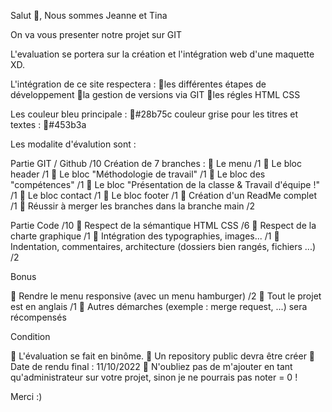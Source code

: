 Salut 👋, Nous sommes Jeanne et Tina 

On va vous presenter notre projet sur GIT 

L'evaluation se portera sur la création et l'intégration web d'une maquette XD.

L'intégration de ce site respectera :
📌les différentes étapes de développement
📌la gestion de versions via GIT
📌les régles HTML CSS

Les couleur bleu principale : 
📌#28b75c
 couleur grise pour les titres et textes : 
 📌#453b3a

Les modalite d'évalution sont : 

Partie GIT / Github /10
Création de 7 branches :
📌 Le menu /1
📌 Le bloc header /1
📌 Le bloc "Méthodologie de travail" /1
📌 Le bloc des "compétences" /1
📌 Le bloc "Présentation de la classe & Travail d'équipe !" /1
📌 Le bloc contact /1
📌 Le bloc footer /1
📌 Création d'un ReadMe complet /1
📌 Réussir à merger les branches dans la branche main /2

Partie Code /10
📌 Respect de la sémantique HTML CSS /6
📌 Respect de la charte graphique /1
📌 Intégration des typographies, images... /1
📌 Indentation, commentaires, architecture (dossiers bien rangés, fichiers ...) /2

Bonus

📌 Rendre le menu responsive (avec un menu hamburger) /2
📌 Tout le projet est en anglais /1
📌 Autres démarches (exemple : merge request, ...) sera récompensés

Condition 

📌 L'évaluation se fait en binôme.
📌 Un repository public devra être créer
📌 Date de rendu final : 11/10/2022
📌 N'oubliez pas de m'ajouter en tant qu'administrateur sur votre projet, sinon je ne pourrais pas noter = 0 !

Merci :)